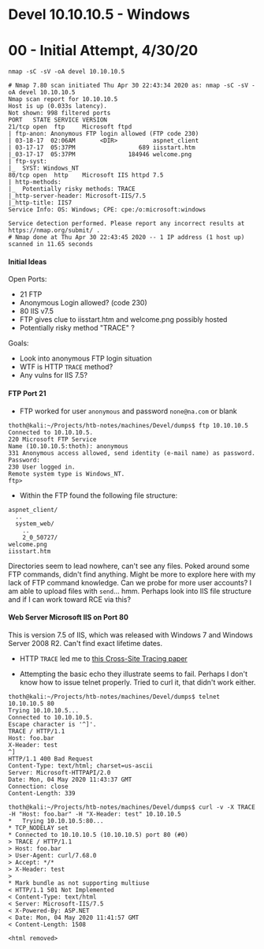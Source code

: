 # Devel 10.10.10.5 - Windows

# 00 - Initial Attempt, 4/30/20

`nmap -sC -sV -oA devel 10.10.10.5`

```shell
# Nmap 7.80 scan initiated Thu Apr 30 22:43:34 2020 as: nmap -sC -sV -oA devel 10.10.10.5
Nmap scan report for 10.10.10.5
Host is up (0.033s latency).
Not shown: 998 filtered ports
PORT   STATE SERVICE VERSION
21/tcp open  ftp     Microsoft ftpd
| ftp-anon: Anonymous FTP login allowed (FTP code 230)
| 03-18-17  02:06AM       <DIR>          aspnet_client
| 03-17-17  05:37PM                  689 iisstart.htm
|_03-17-17  05:37PM               184946 welcome.png
| ftp-syst:
|_  SYST: Windows_NT
80/tcp open  http    Microsoft IIS httpd 7.5
| http-methods:
|_  Potentially risky methods: TRACE
|_http-server-header: Microsoft-IIS/7.5
|_http-title: IIS7
Service Info: OS: Windows; CPE: cpe:/o:microsoft:windows

Service detection performed. Please report any incorrect results at https://nmap.org/submit/ .
# Nmap done at Thu Apr 30 22:43:45 2020 -- 1 IP address (1 host up) scanned in 11.65 seconds
```

#### Initial Ideas

Open Ports:

 - 21 FTP
  - Anonymous Login allowed? (code 230)
 - 80 IIS v7.5
  - FTP gives clue to iisstart.htm and welcome.png possibly hosted
  - Potentially risky method "TRACE" ?

Goals:

 - Look into anonymous FTP login situation
 - WTF is HTTP `TRACE` method?
 - Any vulns for IIS 7.5?

#### FTP Port 21

 - FTP worked for user `anonymous` and password `none@na.com` or blank

```shell
thoth@kali:~/Projects/htb-notes/machines/Devel/dumps$ ftp 10.10.10.5
Connected to 10.10.10.5.
220 Microsoft FTP Service
Name (10.10.10.5:thoth): anonymous
331 Anonymous access allowed, send identity (e-mail name) as password.
Password:
230 User logged in.
Remote system type is Windows_NT.
ftp>
```

 - Within the FTP found the following file structure:

```shell
aspnet_client/
  ..
  system_web/
    ..
    2_0_50727/
welcome.png
iisstart.htm
```

Directories seem to lead nowhere, can't see any files. Poked around some FTP commands, didn't find anything. Might be more to explore here with my lack of FTP command knowledge. Can we probe for more user accounts? I am able to upload files with `send`... hmm. Perhaps look into IIS file structure and if I can work toward RCE via this?

#### Web Server Microsoft IIS on Port 80

This is version 7.5 of IIS, which was released with Windows 7 and Windows Server 2008 R2. Can't find exact lifetime dates.

 - HTTP `TRACE` led me to [this Cross-Site Tracing paper](https://www.cgisecurity.com/whitehat-mirror/WH-WhitePaper_XST_ebook.pdf)

 - Attempting the basic echo they illustrate seems to fail. Perhaps I don't know how to issue telnet properly. Tried to curl it, that didn't work either.

```shell
thoth@kali:~/Projects/htb-notes/machines/Devel/dumps$ telnet 10.10.10.5 80
Trying 10.10.10.5...
Connected to 10.10.10.5.
Escape character is '^]'.
TRACE / HTTP/1.1
Host: foo.bar
X-Header: test
^]
HTTP/1.1 400 Bad Request
Content-Type: text/html; charset=us-ascii
Server: Microsoft-HTTPAPI/2.0
Date: Mon, 04 May 2020 11:43:37 GMT
Connection: close
Content-Length: 339
```

```shell
thoth@kali:~/Projects/htb-notes/machines/Devel/dumps$ curl -v -X TRACE -H "Host: foo.bar" -H "X-Header: test" 10.10.10.5
*   Trying 10.10.10.5:80...
* TCP_NODELAY set
* Connected to 10.10.10.5 (10.10.10.5) port 80 (#0)
> TRACE / HTTP/1.1
> Host: foo.bar
> User-Agent: curl/7.68.0
> Accept: */*
> X-Header: test
>
* Mark bundle as not supporting multiuse
< HTTP/1.1 501 Not Implemented
< Content-Type: text/html
< Server: Microsoft-IIS/7.5
< X-Powered-By: ASP.NET
< Date: Mon, 04 May 2020 11:41:57 GMT
< Content-Length: 1508

<html removed>
```